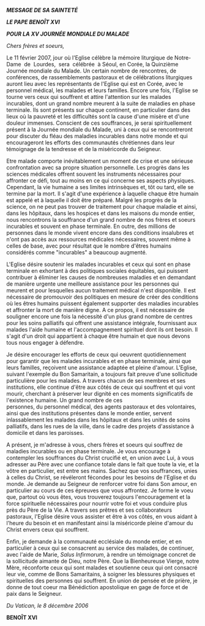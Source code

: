 ***MESSAGE DE SA SAINTETÉ***

***LE PAPE BENOÎT XVI***

***POUR LA XV JOURNÉE MONDIALE DU MALADE***

*Chers frères et soeurs,*

Le 11 février 2007, jour où l'Eglise célèbre la mémoire liturgique de Notre-Dame  de  Lourdes,  sera  célébrée  à Séoul, en Corée, la Quinzième Journée mondiale du Malade. Un certain nombre de rencontres, de conférences, de rassemblements pastoraux et de célébrations liturgiques auront lieu avec les représentants de l'Eglise qui est en Corée, avec le personnel médical, les malades et leurs familles. Encore une fois, l'Eglise se tourne vers ceux qui souffrent et attire l'attention sur les malades incurables, dont un grand nombre meurent à la suite de maladies en phase terminale. Ils sont présents sur chaque continent, en particulier dans des lieux où la pauvreté et les difficultés sont la cause d'une misère et d'une douleur immenses. Conscient de ces souffrances, je serai spirituellement présent à la Journée mondiale du Malade, uni à ceux qui se rencontreront pour discuter du fléau des maladies incurables dans notre monde et qui encourageront les efforts des communautés chrétiennes dans leur témoignage de la tendresse et de la miséricorde du Seigneur.

Etre malade comporte inévitablement un moment de crise et une sérieuse confrontation avec sa propre situation personnelle. Les progrès dans les sciences médicales offrent souvent les instruments nécessaires pour affronter ce défi, tout au moins en ce qui concerne ses aspects physiques. Cependant, la vie humaine a ses limites intrinsèques et, tôt ou tard, elle se termine par la mort. Il s'agit d'une expérience à laquelle chaque être humain est appelé et à laquelle il doit être préparé. Malgré les progrès de la science, on ne peut pas trouver de traitement pour chaque maladie et ainsi, dans les hôpitaux, dans les hospices et dans les maisons du monde entier, nous rencontrons la souffrance d'un grand nombre de nos frères et soeurs incurables et souvent en phase terminale. En outre, des millions de personnes dans le monde vivent encore dans des conditions insalubres et n'ont pas accès aux ressources médicales nécessaires, souvent même à celles de base, avec pour résultat que le nombre d'êtres humains considérés comme "incurables" a beaucoup augmenté.

L'Eglise désire soutenir les malades incurables et ceux qui sont en phase terminale en exhortant à des politiques sociales équitables, qui puissent contribuer à éliminer les causes de nombreuses maladies et en demandant de manière urgente une meilleure assistance pour les personnes qui meurent et pour lesquelles aucun traitement médical n'est disponible. Il est nécessaire de promouvoir des politiques en mesure de créer des conditions où les êtres humains puissent également supporter des maladies incurables et affronter la mort de manière digne. A ce propos, il est nécessaire de souligner encore une fois la nécessité d'un plus grand nombre de centres pour les soins palliatifs qui offrent une assistance intégrale, fournissant aux malades l'aide humaine et l'accompagnement spirituel dont ils ont besoin. Il s'agit d'un droit qui appartient à chaque être humain et que nous devons tous nous engager à défendre.

Je désire encourager les efforts de ceux qui oeuvrent quotidiennement pour garantir que les malades incurables et en phase terminale, ainsi que leurs familles, reçoivent une assistance adaptée et pleine d'amour. L'Eglise, suivant l'exemple du Bon Samaritain, a toujours fait preuve d'une sollicitude particulière pour les malades. A travers chacun de ses membres et ses institutions, elle continue d'être aux côtés de ceux qui souffrent et qui vont mourir, cherchant à préserver leur dignité en ces moments significatifs de l'existence humaine. Un grand nombre de ces personnes, du personnel médical, des agents pastoraux et des volontaires, ainsi que des institutions présentes dans le monde entier, servent inlassablement les malades dans les hôpitaux et dans les unités de soins palliatifs, dans les rues de la ville, dans le cadre des projets d'assistance à domicile et dans les paroisses.

A présent, je m'adresse à vous, chers frères et soeurs qui souffrez de maladies incurables ou en phase terminale. Je vous encourage à contempler les souffrances du Christ crucifié et, en union avec Lui, à vous adresser au Père avec une confiance totale dans le fait que toute la vie, et la vôtre en particulier, est entre ses mains. Sachez que vos souffrances, unies à celles du Christ, se révéleront fécondes pour les besoins de l'Eglise et du monde. Je demande au Seigneur de renforcer votre foi dans Son amour, en particulier au cours de ces épreuves que vous affrontez. Je forme le voeu que, partout où vous êtes, vous trouverez toujours l'encouragement et la force spirituelle nécessaires pour nourrir votre foi et vous conduire plus près du Père de la Vie. A travers ses prêtres et ses collaborateurs pastoraux, l'Eglise désire vous assister et être à vos côtés, en vous aidant à l'heure du besoin et en manifestant ainsi la miséricorde pleine d'amour du Christ envers ceux qui souffrent.

Enfin, je demande à la communauté ecclésiale du monde entier, et en particulier à ceux qui se consacrent au service des malades, de continuer, avec l'aide de Marie, *Salus Infirmorum*, à rendre un témoignage concret de la sollicitude aimante de Dieu, notre Père. Que la Bienheureuse Vierge, notre Mère, réconforte ceux qui sont malades et soutienne ceux qui ont consacré leur vie, comme de Bons Samaritains, à soigner les blessures physiques et spirituelles des personnes qui souffrent. En union de pensée et de prière, je donne de tout coeur ma Bénédiction apostolique en gage de force et de paix dans le Seigneur.

*Du Vatican, le 8 décembre 2006*

**BENOÎT XVI**